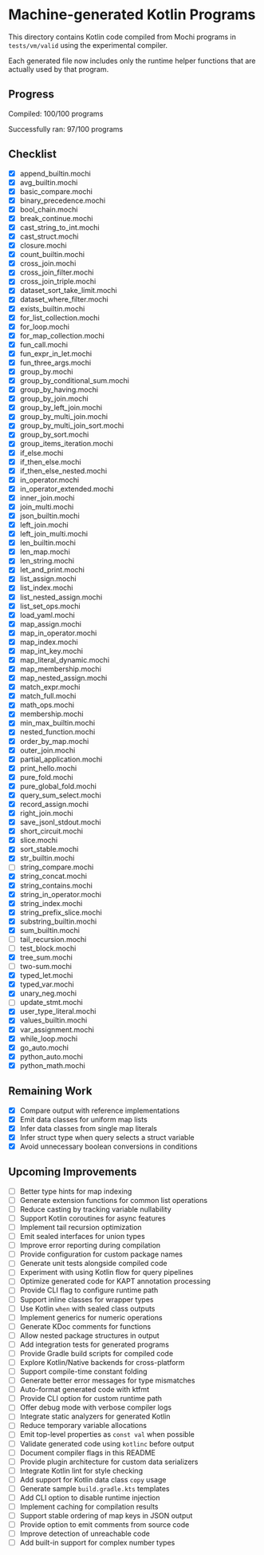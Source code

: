 # Machine-generated Kotlin Programs

This directory contains Kotlin code compiled from Mochi programs in `tests/vm/valid` using the experimental compiler.

Each generated file now includes only the runtime helper functions that are actually used by that program.

## Progress

Compiled: 100/100 programs

Successfully ran: 97/100 programs

## Checklist

- [x] append_builtin.mochi
- [x] avg_builtin.mochi
- [x] basic_compare.mochi
- [x] binary_precedence.mochi
- [x] bool_chain.mochi
- [x] break_continue.mochi
- [x] cast_string_to_int.mochi
- [x] cast_struct.mochi
- [x] closure.mochi
- [x] count_builtin.mochi
- [x] cross_join.mochi
- [x] cross_join_filter.mochi
- [x] cross_join_triple.mochi
- [x] dataset_sort_take_limit.mochi
- [x] dataset_where_filter.mochi
- [x] exists_builtin.mochi
- [x] for_list_collection.mochi
- [x] for_loop.mochi
- [x] for_map_collection.mochi
- [x] fun_call.mochi
- [x] fun_expr_in_let.mochi
- [x] fun_three_args.mochi
 - [x] group_by.mochi
 - [x] group_by_conditional_sum.mochi
 - [x] group_by_having.mochi
- [x] group_by_join.mochi
- [x] group_by_left_join.mochi
 - [x] group_by_multi_join.mochi
 - [x] group_by_multi_join_sort.mochi
 - [x] group_by_sort.mochi
 - [x] group_items_iteration.mochi
- [x] if_else.mochi
- [x] if_then_else.mochi
- [x] if_then_else_nested.mochi
- [x] in_operator.mochi
 - [x] in_operator_extended.mochi
- [x] inner_join.mochi
- [x] join_multi.mochi
- [x] json_builtin.mochi
- [x] left_join.mochi
- [x] left_join_multi.mochi
- [x] len_builtin.mochi
- [x] len_map.mochi
- [x] len_string.mochi
- [x] let_and_print.mochi
- [x] list_assign.mochi
- [x] list_index.mochi
- [x] list_nested_assign.mochi
- [x] list_set_ops.mochi
- [x] load_yaml.mochi
- [x] map_assign.mochi
- [x] map_in_operator.mochi
- [x] map_index.mochi
- [x] map_int_key.mochi
- [x] map_literal_dynamic.mochi
- [x] map_membership.mochi
- [x] map_nested_assign.mochi
- [x] match_expr.mochi
- [x] match_full.mochi
- [x] math_ops.mochi
- [x] membership.mochi
 - [x] min_max_builtin.mochi
 - [x] nested_function.mochi
 - [x] order_by_map.mochi
 - [x] outer_join.mochi
- [x] partial_application.mochi
- [x] print_hello.mochi
- [x] pure_fold.mochi
- [x] pure_global_fold.mochi
 - [x] query_sum_select.mochi
- [x] record_assign.mochi
 - [x] right_join.mochi
- [x] save_jsonl_stdout.mochi
- [x] short_circuit.mochi
- [x] slice.mochi
 - [x] sort_stable.mochi
- [x] str_builtin.mochi
 - [ ] string_compare.mochi
- [x] string_concat.mochi
- [x] string_contains.mochi
- [x] string_in_operator.mochi
- [x] string_index.mochi
- [x] string_prefix_slice.mochi
- [x] substring_builtin.mochi
- [x] sum_builtin.mochi
 - [ ] tail_recursion.mochi
 - [ ] test_block.mochi
 - [x] tree_sum.mochi
 - [ ] two-sum.mochi
- [x] typed_let.mochi
- [x] typed_var.mochi
- [x] unary_neg.mochi
 - [ ] update_stmt.mochi
- [x] user_type_literal.mochi
- [x] values_builtin.mochi
- [x] var_assignment.mochi
- [x] while_loop.mochi
- [x] go_auto.mochi
- [x] python_auto.mochi
- [x] python_math.mochi

## Remaining Work

- [x] Compare output with reference implementations
- [x] Emit data classes for uniform map lists
- [x] Infer data classes from single map literals
- [x] Infer struct type when query selects a struct variable
- [x] Avoid unnecessary boolean conversions in conditions

## Upcoming Improvements

- [ ] Better type hints for map indexing
- [ ] Generate extension functions for common list operations
- [ ] Reduce casting by tracking variable nullability
- [ ] Support Kotlin coroutines for async features
- [ ] Implement tail recursion optimization
- [ ] Emit sealed interfaces for union types
- [ ] Improve error reporting during compilation
- [ ] Provide configuration for custom package names
- [ ] Generate unit tests alongside compiled code
- [ ] Experiment with using Kotlin flow for query pipelines
- [ ] Optimize generated code for KAPT annotation processing
- [ ] Provide CLI flag to configure runtime path
- [ ] Support inline classes for wrapper types
- [ ] Use Kotlin `when` with sealed class outputs
- [ ] Implement generics for numeric operations
- [ ] Generate KDoc comments for functions
- [ ] Allow nested package structures in output
- [ ] Add integration tests for generated programs
- [ ] Provide Gradle build scripts for compiled code
- [ ] Explore Kotlin/Native backends for cross-platform
- [ ] Support compile-time constant folding
- [ ] Generate better error messages for type mismatches
- [ ] Auto-format generated code with ktfmt
- [ ] Provide CLI option for custom runtime path
- [ ] Offer debug mode with verbose compiler logs
- [ ] Integrate static analyzers for generated Kotlin
- [ ] Reduce temporary variable allocations
- [ ] Emit top-level properties as `const val` when possible
- [ ] Validate generated code using `kotlinc` before output
- [ ] Document compiler flags in this README
- [ ] Provide plugin architecture for custom data serializers
- [ ] Integrate Kotlin lint for style checking
- [ ] Add support for Kotlin data class `copy` usage
- [ ] Generate sample `build.gradle.kts` templates
- [ ] Add CLI option to disable runtime injection
- [ ] Implement caching for compilation results
- [ ] Support stable ordering of map keys in JSON output
- [ ] Provide option to emit comments from source code
- [ ] Improve detection of unreachable code
- [ ] Add built-in support for complex number types
